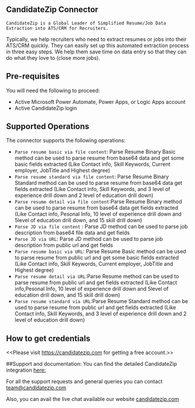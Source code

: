 ## CandidateZip Connector
	CandidateZip is a Global Leader of Simplified Resume/Job Data Extraction into ATS/CRM for Recruiters.
Typically, we help recruiters who need to extract resumes or jobs into their ATS/CRM quickly. They can easily set up this automated extraction process in three easy steps. We help them save time on data entry so that they can do what they love to (close more jobs).  


## Pre-requisites
You will need the following to proceed:
* Active Microsoft Power Automate, Power Apps, or Logic Apps account
* Active CandidateZip login


## Supported Operations
The connector supports the following operations:
* `Parse resume basic via file content`: Parse Resume Binary Basic method can be used to parse resume from base64 data and get some basic fields extracted (Like Contact info, Skill Keywords, Current employer, JobTitle and Highest degree)
* `Parse resume standard via file content`: Parse Resume Binary Standard method can be used to parse resume from base64 data get fields extracted (Like Contact info, Skill Keywords, and 3 level of experience drill down and 2 level of education drill down)
* `Parse resume detail via file content`:Parse Resume Binary method can be used to parse resume from base64 data get fields extracted (Like Contact info, Pesonal Info, 10 level of experience drill down and 5level of education drill down, and 15 skill drill down)
* `Parse JD via file content` : Parse JD method can be used to parse job description from base64 file data and get fields
* `Parse JD via URL`: Parse JD method can be used to parse job description from public url and get fields
* `Parse resume basic via URL`: Parse Resume Basic method can be used to parse resume from public url and get some basic fields extracted (Like Contact info, Skill Keywords, Current employer, JobTitle and Highest degree)
* `Parse resume detail via URL`:Parse Resume method can be used to parse resume from public url and get fields extracted (Like Contact info,Pesonal Info, 10 level of experience drill down and 5level of education drill down, and 15 skill drill down)
* `Parse resume standard via URL`:Parse Resume Standard method can be used to parse resume from public url and get fields extracted (Like Contact info, Skill Keywords, and 3 level of experience drill down and 2 level of education drill down)


## How to get credentials
<<Please visit https://candidatezip.com for getting a free account.>> 

##Support and documentation:
You can find the detailed CandidateZip integration [here:](https://www.candidatezip.com/post/how-to-use-candidatezip-on-microsoft-flow)

For all the support requests and general queries you can contact team@candidatezip.com

Also, you can avail the live chat available our website [candidatezip.com](https://candidatezip.com)